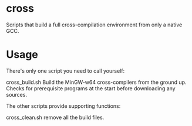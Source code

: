cross
=====

Scripts that build a full cross-compilation environment from only a native GCC.

Usage
=====

There's only one script you need to call yourself:

cross_build.sh
  Build the MinGW-w64 cross-compilers from the ground up.
  Checks for prerequisite programs at the start before downloading any sources.

The other scripts provide supporting functions:

cross_clean.sh
  remove all the build files.